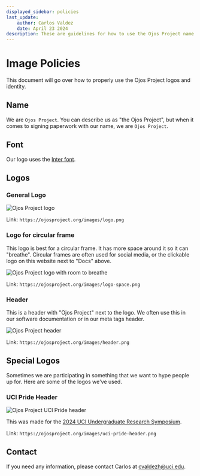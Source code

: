 ```yaml
---
displayed_sidebar: policies
last_update:
    author: Carlos Valdez
    date: April 23 2024
description: These are guidelines for how to use the Ojos Project name and logos.
---
```


# Image Policies

This document will go over how to properly use the Ojos Project logos and
identity.

## Name

We are `Ojos Project`. You can describe us as "the Ojos Project", but when
it comes to signing paperwork with our name, we are `Ojos Project`.

## Font

Our logo uses the [Inter font](https://github.com/rsms/inter).

## Logos

### General Logo

![Ojos Project logo](@site/static/images/logo.png)

Link: `https://ojosproject.org/images/logo.png`

### Logo for circular frame

This logo is best for a circular frame. It has more space around it so it can
"breathe". Circular frames are often used for social media, or the clickable
logo on this website next to "Docs" above.

![Ojos Project logo with room to breathe](@site/static/images/logo-space.png)

Link: `https://ojosproject.org/images/logo-space.png`

### Header

This is a header with "Ojos Project" next to the logo. We often use this in our
software documentation or in our meta tags header.

![Ojos Project header](@site/static/images/header.png)

Link: `https://ojosproject.org/images/header.png`

## Special Logos

Sometimes we are participating in something that we want to hype people up for.
Here are some of the logos we've used.

### UCI Pride Header

![Ojos Project UCI Pride header](@site/static/images/uci-pride-header.png)

This was made for the [2024 UCI Undergraduate Research Symposium](/news/symposium-2024/).

Link: `https://ojosproject.org/images/uci-pride-header.png`

## Contact

If you need any information, please contact Carlos at
[cvaldezh@uci.edu](mailto:cvaldezh@uci.edu).

